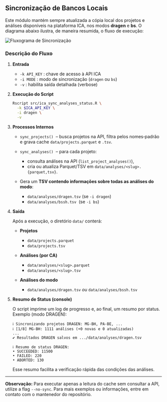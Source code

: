 ## Sincronização de Bancos Locais

Este módulo mantém sempre atualizada a cópia local dos projetos e análises disponíveis na plataforma ICA, nos modos **dragen** e **bs**. O diagrama abaixo ilustra, de maneira resumida, o fluxo de execução:

![Fluxograma de Sincronização](figuras/flow_sync.png)

### Descrição do Fluxo

1. **Entrada**

   * `-k API_KEY` : chave de acesso à API ICA
   * `-i MODE` : modo de sincronização (`dragen` ou `bs`)
   * `-v` : habilita saída detalhada (verbose)

2. **Execução do Script**

   ```bash
   Rscript src/ica_sync_analyses_status.R \
     -k $ICA_API_KEY \
     -i dragen \
     -v
   ```

3. **Processos Internos**

   * `sync_projects()`  – busca projetos na API, filtra pelos nomes‑padrão e grava cache `data/projects.parquet` e `.tsv`.
   * `sync_analyses()`  – para cada projeto:

     * consulta análises na API (`list_project_analyses()`),
     * cria ou atualiza Parquet/TSV em `data/analyses/<slug>.{parquet,tsv}`.

   * Gera um **TSV contendo informações sobre todas as análises do modo**:

     * `data/analyses/dragen.tsv` (se `-i dragen`)
     * `data/analyses/bssh.tsv`  (se `-i bs`)

4. **Saída**

   Após a execução, o diretório `data/` conterá:

   * **Projetos**

     * `data/projects.parquet`
     * `data/projects.tsv`
   * **Análises (por CA)**

     * `data/analyses/<slug>.parquet`
     * `data/analyses/<slug>.tsv`

   * **Análises do modo**

     * `data/analyses/dragen.tsv` *ou* `data/analyses/bssh.tsv`

5. **Resumo de Status (console)**

   O script imprime um log de progresso e, ao final, um resumo por status. Exemplo (modo DRAGEN):

   ```
   ℹ Sincronizando projetos DRAGEN: MG-BH, PA-BE, ...
   ℹ [1/8] MG-BH: 1111 análises (+0 novas e 0 atualizadas)
   ...
   ✔ Resultados DRAGEN salvos em .../data/analyses/dragen.tsv

   ℹ Resumo de status DRAGEN:
   • SUCCEEDED: 11500
   • FAILED: 220
   • ABORTED: 130
   ```

   Esse resumo facilita a verificação rápida das condições das análises.

---

**Observação:**
Para executar apenas a leitura do cache sem consultar a API, utilize a flag `--no-sync`. Para mais exemplos ou informações, entre em contato com o mantenedor do repositório.
